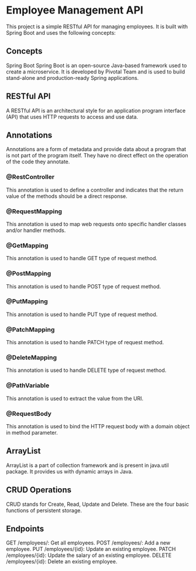 # Employee Management API

This project is a simple RESTful API for managing employees. It is built with Spring Boot and uses the following concepts:

## Concepts

Spring Boot
Spring Boot is an open-source Java-based framework used to create a microservice. It is developed by Pivotal Team and is used to build stand-alone and production-ready Spring applications.

## RESTful API

A RESTful API is an architectural style for an application program interface (API) that uses HTTP requests to access and use data.

## Annotations

Annotations are a form of metadata and provide data about a program that is not part of the program itself. They have no direct effect on the operation of the code they annotate.

### @RestController

This annotation is used to define a controller and indicates that the return value of the methods should be a direct response.

### @RequestMapping

This annotation is used to map web requests onto specific handler classes and/or handler methods.

### @GetMapping

This annotation is used to handle GET type of request method.

### @PostMapping

This annotation is used to handle POST type of request method.

### @PutMapping

This annotation is used to handle PUT type of request method.

### @PatchMapping

This annotation is used to handle PATCH type of request method.

### @DeleteMapping

This annotation is used to handle DELETE type of request method.

### @PathVariable

This annotation is used to extract the value from the URI.

### @RequestBody

This annotation is used to bind the HTTP request body with a domain object in method parameter.

## ArrayList

ArrayList is a part of collection framework and is present in java.util package. It provides us with dynamic arrays in Java.

## CRUD Operations

CRUD stands for Create, Read, Update and Delete. These are the four basic functions of persistent storage.

## Endpoints

GET /employees/: Get all employees.
POST /employees/: Add a new employee.
PUT /employees/{id}: Update an existing employee.
PATCH /employees/{id}: Update the salary of an existing employee.
DELETE /employees/{id}: Delete an existing employee.
